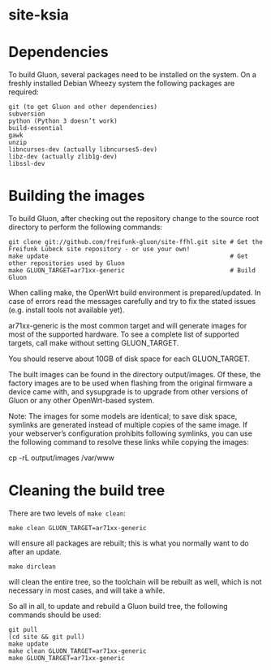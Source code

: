 # site-ksia

# Dependencies

To build Gluon, several packages need to be installed on the system. On a freshly installed Debian Wheezy system the following packages are required:

    git (to get Gluon and other dependencies)
    subversion
    python (Python 3 doesn’t work)
    build-essential
    gawk
    unzip
    libncurses-dev (actually libncurses5-dev)
    libz-dev (actually zlib1g-dev)
    libssl-dev


# Building the images

To build Gluon, after checking out the repository change to the source root directory
to  perform the following commands:

    git clone git://github.com/freifunk-gluon/site-ffhl.git site # Get the Freifunk Lübeck site repository - or use your own!
    make update                                                  # Get other repositories used by Gluon
    make GLUON_TARGET=ar71xx-generic                             # Build Gluon

When calling make, the OpenWrt build environment is prepared/updated. In case of errors read the messages carefully and try to fix the stated issues (e.g. install tools not available yet).

ar71xx-generic is the most common target and will generate images for most of the supported hardware. To see a complete list of supported targets, call make without setting GLUON_TARGET.

You should reserve about 10GB of disk space for each GLUON_TARGET.

The built images can be found in the directory output/images. Of these, the factory images are to be used when flashing from the original firmware a device came with, and sysupgrade is to upgrade from other versions of Gluon or any other OpenWrt-based system.

Note: The images for some models are identical; to save disk space, symlinks are generated instead of multiple copies of the same image. If your webserver’s configuration prohibits following symlinks, you can use the following command to resolve these links while copying the images:

cp -rL output/images /var/www


# Cleaning the build tree


There are two levels of `make clean`:

    make clean GLUON_TARGET=ar71xx-generic

will ensure all packages are rebuilt; this is what you normally want to do after an update.

    make dirclean

will clean the entire tree, so the toolchain will be rebuilt as well, which is
not necessary in most cases, and will take a while.



So all in all, to update and rebuild a Gluon build tree, the following commands should be used:

    git pull
    (cd site && git pull)
    make update
    make clean GLUON_TARGET=ar71xx-generic
    make GLUON_TARGET=ar71xx-generic


